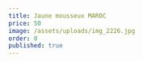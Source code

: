 ```yaml
---
title: Jaune mousseux MAROC
price: 50
image: /assets/uploads/img_2226.jpg
order: 0
published: true
---
```

